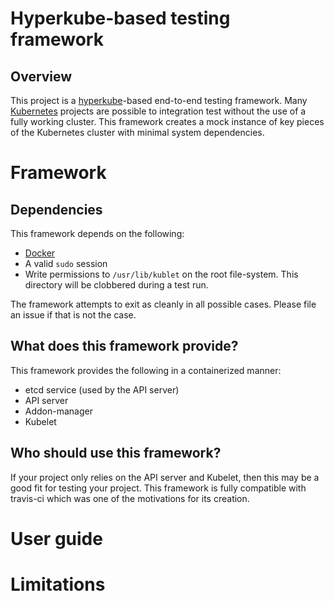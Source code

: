 # Hyperkube-based testing framework

## Overview

This project is a [hyperkube](TODO)-based end-to-end testing
framework. Many [Kubernetes](TODO) projects are possible to integration test
without the use of a fully working cluster. This framework creates a mock
instance of key pieces of the Kubernetes cluster with minimal system
dependencies.

# Framework

## Dependencies

This framework depends on the following:

* [Docker](TODO) 
* A valid `sudo` session
* Write permissions to `/usr/lib/kublet` on the root file-system. This directory
  will be clobbered during a test run.

The framework attempts to exit as cleanly in all possible cases. Please file an
issue if that is not the case.

## What does this framework provide?

This framework provides the following in a containerized manner:

* etcd service (used by the API server)
* API server
* Addon-manager
* Kubelet

## Who should use this framework?

If your project only relies on the API server and Kubelet, then this may be a
good fit for testing your project. This framework is fully compatible with
travis-ci which was one of the motivations for its creation.

# User guide

# Limitations


